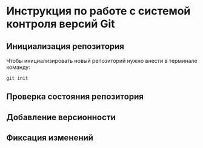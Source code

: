 # **Инструкция по работе с системой контроля версий Git**

## Инициализация репозитория

Чтобы инициализировать новый репозиторий нужно внести в терминале команду:

    git init

## Проверка состояния репозитория

## Добавление версионности

## Фиксация изменений 
